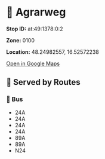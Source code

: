 # 🚉 Agrarweg


**Stop ID:** at:49:1378:0:2

**Zone:** 0100

**Location:** 48.24982557, 16.52572238

[Open in Google Maps](https://www.google.com/maps?q=48.24982557,16.52572238)

## 🚆 Served by Routes

### 🚌 Bus
- 24A
- 24A
- 24A
- 24A
- 89A
- 89A
- N24